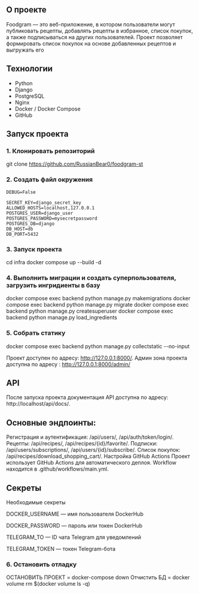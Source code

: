 ## О проекте
Foodgram — это веб-приложение, в котором пользователи могут публиковать рецепты, добавлять рецепты в избранное, список покупок, а также подписываться на других пользователей. Проект позволяет формировать список покупок на основе добавленных рецептов и выгружать его

## Технологии

* Python
* Django 
* PostgreSQL
* Nginx
* Docker / Docker Compose
* GitHub 

## Запуск проекта
### 1. Клонировать репозиторий

git clone https://github.com/RussianBear0/foodgram-st


### 2. Создать файл окружения

    DEBUG=False

    SECRET_KEY=django_secret_key
    ALLOWED_HOSTS=localhost,127.0.0.1
    POSTGRES_USER=django_user
    POSTGRES_PASSWORD=mysecretpassword
    POSTGRES_DB=django
    DB_HOST=db
    DB_PORT=5432

### 3. Запуск проекта
cd infra
docker compose up --build -d

### 4. Выполнить миграции и создать суперпользователя, загрузить ингридиенты в базу
docker compose exec backend python manage.py makemigrations
docker compose exec backend python manage.py migrate
docker compose exec backend python manage.py createsuperuser
docker compose exec backend python manage.py load_ingredients

### 5. Собрать статику
docker compose exec backend python manage.py collectstatic --no-input

Проект  доступен по адресу: http://127.0.0.1:8000/.
Админ зона проекта доступна по адресу : http://127.0.0.1:8000/admin/

## API
После запуска проекта документация API доступна по адресу: http://localhost/api/docs/.

## Основные эндпоинты:

Регистрация и аутентификация: /api/users/, /api/auth/token/login/.
Рецепты: /api/recipes/, /api/recipes/{id}/favorite/.
Подписки: /api/users/subscriptions/, /api/users/{id}/subscribe/.
Список покупок: /api/recipes/download_shopping_cart/.
Настройка GitHub Actions
Проект использует GitHub Actions для автоматического деплоя. Workflow находится в .github/workflows/main.yml.

## Секреты
Необходимые секреты

DOCKER_USERNAME — имя пользователя DockerHub

DOCKER_PASSWORD — пароль или токен DockerHub

TELEGRAM_TO — ID чата Telegram для уведомлений

TELEGRAM_TOKEN — токен Telegram-бота


### 6. Остановить отладку
ОСТАНОВИТЬ ПРОЕКТ =  docker-compose down
Отчистить БД =  docker volume rm $(docker volume ls -q)

